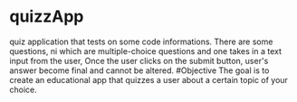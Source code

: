 # quizzApp
quiz application that tests on  some code informations. There are some questions, ni which are multiple-choice questions and one takes in a text input from the user, Once the user clicks on the submit button, user's answer become final and cannot be altered.
#Objective
The goal is to create an educational app that quizzes a user about a certain topic of your choice.
